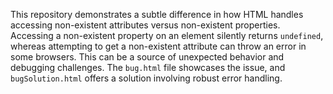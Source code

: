 This repository demonstrates a subtle difference in how HTML handles accessing non-existent attributes versus non-existent properties.  Accessing a non-existent property on an element silently returns `undefined`, whereas attempting to get a non-existent attribute can throw an error in some browsers. This can be a source of unexpected behavior and debugging challenges. The `bug.html` file showcases the issue, and `bugSolution.html` offers a solution involving robust error handling.